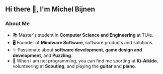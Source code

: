## Hi there 👋, I'm Michel Bijnen

### About Me
- 📚 Master's student in **Computer Science and Engineering** at TU/e.
- 🖥️ Founder of **Mindware Software**, software products and solutions.
- ✨ Passionate about **software development**, **game design and development**, and **Puzzling**.
- 🥋 When I am not programming, you can find me sporting at **Ki-Aikido**, volunteering at **Scouting**, and playing the **guitar** and **piano**.

<!--
**MieskeB/MieskeB** is a ✨ _special_ ✨ repository because its `README.md` (this file) appears on your GitHub profile.

Here are some ideas to get you started:

- 🔭 I’m currently working on ...
- 🌱 I’m currently learning ...
- 👯 I’m looking to collaborate on ...
- 🤔 I’m looking for help with ...
- 💬 Ask me about ...
- 📫 How to reach me: ...
- 😄 Pronouns: ...
- ⚡ Fun fact: ...
-->
